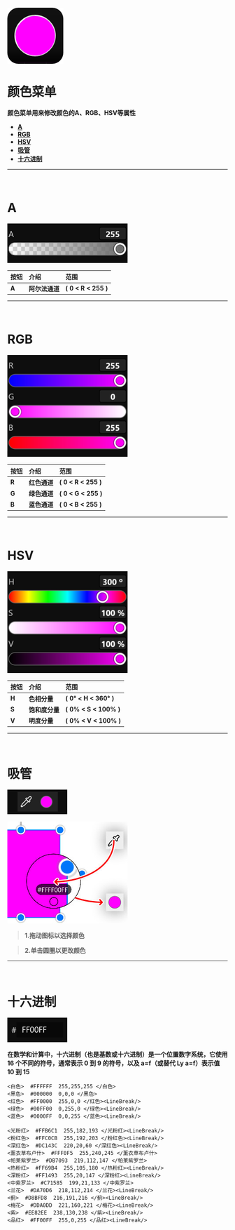 ![Image](Images/Menus_ColorMenu.png)
# **颜色菜单**
**颜色菜单用来修改颜色的A、RGB、HSV等属性**
- [**A**](#A)
- [**RGB**](#RGB)
- [**HSV**](#HSV)
- [**吸管**](#吸管)
- [**十六进制**](#十六进制)


---
<br/>

# **A**
![Image](Images/Menus_ColorMenu_A.jpg)

|**按钮**|**介绍**|**范围**|
|:-|:-|:-|
|**A**|**阿尔法通道**|**( 0 < R < 255 )**|


---
<br/>

# **RGB**
![Image](Images/Menus_ColorMenu_RGB.jpg)

|**按钮**|**介绍**|**范围**|
|:-|:-|:-|
|**R**|**红色通道**|**( 0 < R < 255 )**|
|**G**|**绿色通道**|**( 0 < G < 255 )**|
|**B**|**蓝色通道**|**( 0 < B < 255 )**|


---
<br/>

# **HSV**
![Image](Images/Menus_ColorMenu_HSV.jpg)

|**按钮**|**介绍**|**范围**|
|:-|:-|:-|
|**H**|**色相分量**|**( 0° < H < 360° )**|
|**S**|**饱和度分量**|**( 0% < S < 100% )**|
|**V**|**明度分量**|**( 0% < V < 100% )**|


---
<br/>

# **吸管**
![Image](Images/Menus_ColorMenu_Straw.jpg)

![Image](Images/Menus_ColorMenu_Straw_Second.jpg)

> **1.拖动图标以选择颜色**

> **2.单击圆圈以更改颜色**

---
<br/>

# **十六进制**
![Image](Images/Menus_ColorMenu_Hex.jpg)

**在数学和计算中，十六进制（也是基数或十六进制）是一个位置数字系统，它使用 16 个不同的符号，通常表示 0 到 9 的符号，以及 a=f（或替代 Ly a=f）表示值 10 到 15**


    <白色>  #FFFFFF  255,255,255 </白色>
    <黑色>  #000000  0,0,0 </黑色>    
    <红色>  #FF0000  255,0,0 </红色><LineBreak/>
    <绿色>  #00FF00  0,255,0 </绿色><LineBreak/>
    <蓝色>  #0000FF  0,0,255 </蓝色><LineBreak/>
                                                 
    <光粉红>  #FFB6C1  255,182,193 </光粉红><LineBreak/>
    <粉红色>  #FFC0CB  255,192,203 </粉红色><LineBreak/>
    <深红色>  #DC143C  220,20,60 </深红色><LineBreak/>
    <薰衣草布卢什>  #FFF0F5  255,240,245 </薰衣草布卢什>    
    <帕莱紫罗兰>  #DB7093  219,112,147 </帕莱紫罗兰>    
    <热粉红>  #FF69B4  255,105,180 </热粉红><LineBreak/>
    <深粉红>  #FF1493  255,20,147 </深粉红><LineBreak/>
    <中紫罗兰>  #C71585  199,21,133 </中紫罗兰>    
    <兰花>  #DA70D6  218,112,214 </兰花><LineBreak/>
    <蓟>  #D8BFD8  216,191,216 </蓟><LineBreak/>
    <梅花>  #DDA0DD  221,160,221 </梅花><LineBreak/>
    <紫>  #EE82EE  238,130,238 </紫><LineBreak/>
    <品红>  #FF00FF  255,0,255 </品红><LineBreak/>